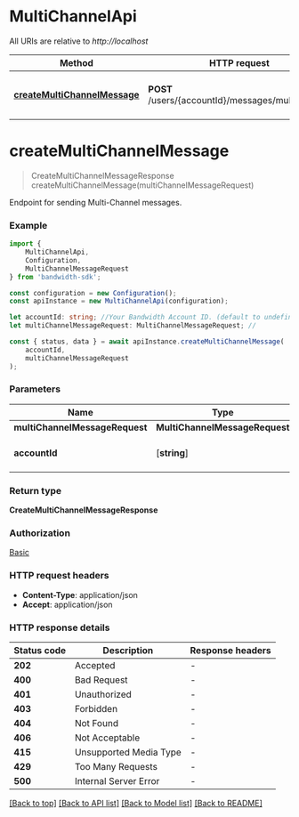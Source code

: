 # MultiChannelApi

All URIs are relative to *http://localhost*

|Method | HTTP request | Description|
|------------- | ------------- | -------------|
|[**createMultiChannelMessage**](#createmultichannelmessage) | **POST** /users/{accountId}/messages/multiChannel | Create Multi-Channel Message|

# **createMultiChannelMessage**
> CreateMultiChannelMessageResponse createMultiChannelMessage(multiChannelMessageRequest)

Endpoint for sending Multi-Channel messages.

### Example

```typescript
import {
    MultiChannelApi,
    Configuration,
    MultiChannelMessageRequest
} from 'bandwidth-sdk';

const configuration = new Configuration();
const apiInstance = new MultiChannelApi(configuration);

let accountId: string; //Your Bandwidth Account ID. (default to undefined)
let multiChannelMessageRequest: MultiChannelMessageRequest; //

const { status, data } = await apiInstance.createMultiChannelMessage(
    accountId,
    multiChannelMessageRequest
);
```

### Parameters

|Name | Type | Description  | Notes|
|------------- | ------------- | ------------- | -------------|
| **multiChannelMessageRequest** | **MultiChannelMessageRequest**|  | |
| **accountId** | [**string**] | Your Bandwidth Account ID. | defaults to undefined|


### Return type

**CreateMultiChannelMessageResponse**

### Authorization

[Basic](../README.md#Basic)

### HTTP request headers

 - **Content-Type**: application/json
 - **Accept**: application/json


### HTTP response details
| Status code | Description | Response headers |
|-------------|-------------|------------------|
|**202** | Accepted |  -  |
|**400** | Bad Request |  -  |
|**401** | Unauthorized |  -  |
|**403** | Forbidden |  -  |
|**404** | Not Found |  -  |
|**406** | Not Acceptable |  -  |
|**415** | Unsupported Media Type |  -  |
|**429** | Too Many Requests |  -  |
|**500** | Internal Server Error |  -  |

[[Back to top]](#) [[Back to API list]](../README.md#documentation-for-api-endpoints) [[Back to Model list]](../README.md#documentation-for-models) [[Back to README]](../README.md)

